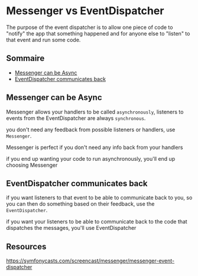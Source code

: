 Messenger vs EventDispatcher
============================

The purpose of the event dispatcher is to allow one piece of code to "notify" the app that something happened and for anyone else to "listen" to that event and run some code.

## Sommaire

- [Messenger can be Async](Messenger-can-be-Async)
- [EventDispatcher communicates back](EventDispatcher-communicates-back)

## Messenger can be Async

Messenger allows your handlers to be called `asynchronously`, 
listeners to events from the EventDispatcher are always `synchronous`.

you don't need any feedback from possible listeners or handlers, use `Messenger`.

Messenger is perfect if you don't need any info back from your handlers

if you end up wanting your code to run asynchronously, you'll end up choosing Messenger

## EventDispatcher communicates back

if you want listeners to that event to be able to communicate back to you, so you can then do something based on their feedback, use the `EventDispatcher`.

if you want your listeners to be able to communicate back to the code that dispatches the messages, you'll use EventDispatcher

## Resources

https://symfonycasts.com/screencast/messenger/messenger-event-dispatcher